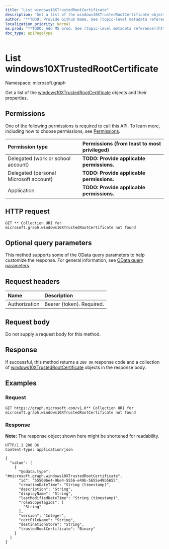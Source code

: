 ```yaml
---
title: "List windows10XTrustedRootCertificate"
description: "Get a list of the windows10XTrustedRootCertificate objects and their properties."
author: "**TODO: Provide Github Name. See [topic-level metadata reference](https://msgo.azurewebsites.net/add/document/guidelines/metadata.html#topic-level-metadata)**"
localization_priority: Normal
ms.prod: "**TODO: Add MS prod. See [topic-level metadata reference](https://msgo.azurewebsites.net/add/document/guidelines/metadata.html#topic-level-metadata)**"
doc_type: apiPageType
---
```


# List windows10XTrustedRootCertificate
Namespace: microsoft.graph



Get a list of the [windows10XTrustedRootCertificate](../resources/windows10xtrustedrootcertificate.md) objects and their properties.

## Permissions
One of the following permissions is required to call this API. To learn more, including how to choose permissions, see [Permissions](/graph/permissions-reference).

|Permission type|Permissions (from least to most privileged)|
|:---|:---|
|Delegated (work or school account)|**TODO: Provide applicable permissions.**|
|Delegated (personal Microsoft account)|**TODO: Provide applicable permissions.**|
|Application|**TODO: Provide applicable permissions.**|

## HTTP request

<!-- {
  "blockType": "ignored"
}
-->
``` http
GET ** Collection URI for microsoft.graph.windows10XTrustedRootCertificate not found
```

## Optional query parameters
This method supports some of the OData query parameters to help customize the response. For general information, see [OData query parameters](/graph/query-parameters).

## Request headers
|Name|Description|
|:---|:---|
|Authorization|Bearer {token}. Required.|

## Request body
Do not supply a request body for this method.

## Response

If successful, this method returns a `200 OK` response code and a collection of [windows10XTrustedRootCertificate](../resources/windows10xtrustedrootcertificate.md) objects in the response body.

## Examples

### Request
<!-- {
  "blockType": "request",
  "name": "list_windows10xtrustedrootcertificate"
}
-->
``` http
GET https://graph.microsoft.com/v1.0** Collection URI for microsoft.graph.windows10XTrustedRootCertificate not found
```


### Response
**Note:** The response object shown here might be shortened for readability.
<!-- {
  "blockType": "response",
  "truncated": true,
  "@odata.type": "Collection(microsoft.graph.windows10XTrustedRootCertificate)"
}
-->
``` http
HTTP/1.1 200 OK
Content-Type: application/json

{
  "value": [
    {
      "@odata.type": "#microsoft.graph.windows10XTrustedRootCertificate",
      "id": "55569be4-9be4-5556-e49b-5655e49b5655",
      "creationDateTime": "String (timestamp)",
      "description": "String",
      "displayName": "String",
      "lastModifiedDateTime": "String (timestamp)",
      "roleScopeTagIds": [
        "String"
      ],
      "version": "Integer",
      "certFileName": "String",
      "destinationStore": "String",
      "trustedRootCertificate": "Binary"
    }
  ]
}
```

